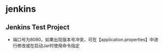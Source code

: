 # jenkins

## Jenkins Test Project

* 端口号为8080，如果出现版本号冲突，可在【application.properties】中进行修改或在启动Jar时使用命令指定